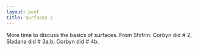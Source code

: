 ```yaml
---
layout: post
title: Surfaces 2
---
```


More time to discuss the basics of surfaces. From Shifrin: Corbyn did \# 2, Sladana
did \# 3a,b; Corbyn did \# 4b.
